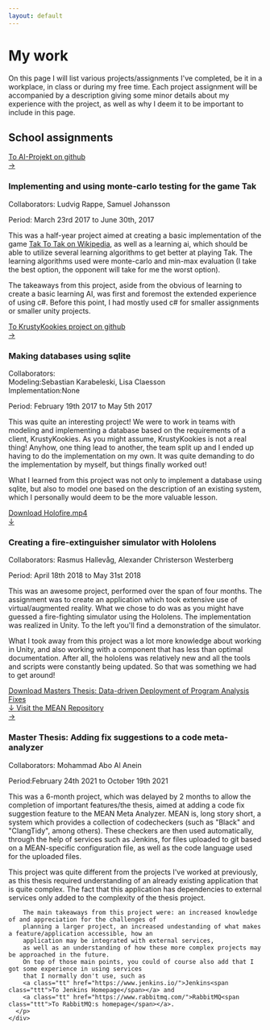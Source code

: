 ```yaml
---
layout: default
---
```

<h1>My work</h1>
<p>
  On this page I will list various projects/assignments I've completed, be it in a workplace, in class or during my free time.
  Each project assignment will be accompanied by a description giving some minor details about my experience with the project, 
  as well as why I deem it to be important to include in this page.
</p>
<h2>School assignments</h2>
<div class="container">
  <div class="row">
    <div class="col-3">
	  <a class="darkbtn" href="https://github.com/evilhunter93/EDAN70-AI-Projekt">To AI-Projekt on github<br>&rarr;</a>
	</div>
	<div class="col-9">
	  <h3>Implementing and using monte-carlo testing for the game Tak</h3>
	  <p>Collaborators: Ludvig Rappe, Samuel Johansson</p>
	  <p>Period: March 23rd 2017 to June 30th, 2017 </p>
	  <p>
	  This was a half-year project aimed at creating a basic implementation
	  of the game <a class="tt" href="https://en.wikipedia.org/wiki/Tak_(game)">Tak <span class="ttt">To Tak on Wikipedia</span></a>, as well as
	  a learning ai, which should be able to utilize several learning algorithms to get better at playing Tak.
	  The learning algorithms used were monte-carlo and min-max evaluation 
	  (I take the best option, the opponent will take for me the worst option).
	  </p>
	  <p>
	  The takeaways from this project, aside from the obvious of learning to create a basic learning AI, was first and foremost
	  the extended experience of using c#. Before this point, I had mostly used c# for smaller assignments or smaller unity projects.
	  </p>
	</div>
  </div>
  <div class="row">
	<div class="col-3">
	  <a class="darkbtn" href="https://github.com/evilhunter93/MyEDA216">To KrustyKookies project on github<br>&rarr;</a>
	</div>
	<div class="col-9">
	  <h3>Making databases using sqlite</h3>
	  <p>Collaborators:<br>Modeling:Sebastian Karabeleski, Lisa Claesson<br>Implementation:None</p>
	  <p>Period: February 19th 2017 to May 5th 2017</p>
	  <p>
	    This was quite an interesting project! 
		We were to work in teams with modeling and implementing a database based on the requirements of a client, KrustyKookies. 
		As you might assume, KrustyKookies is not a real thing! 
		Anyhow, one thing lead to another, the team split up and I ended up having to do the implementation on my own. 
		It was quite demanding to do the implementation by myself, but things finally worked out!
      </p>
	  <p>
	  What I learned from this project was not only to implement a database using sqlite, but also to model one based
	  on the description of an existing system, which I personally would deem to be the more valuable lesson.
	  </p>
	</div>
  </div>
  <div class="row">
    <div class="col-3">
	  <a class="darkbtn" href="/assets/videos/HoloFire.mp4">Download Holofire.mp4<br>&darr;</a>
	</div>
	<div class="col-9">
	  <h3>Creating a fire-extinguisher simulator with Hololens</h3>
	  <p>Collaborators: Rasmus Hallevåg, Alexander Christerson Westerberg</p>
	  <p>Period: April 18th 2018 to May 31st 2018</p>
	  <p>This was an awesome project, performed over the span of four months. The assignment was to create an application
	  which took extensive use of virtual/augmented reality. What we chose to do was as you might have guessed a fire-fighting simulator
	  using the Hololens. The implementation was realized in Unity. To the left you'll find a demonstration of the simulator.</p>
	  <p>
	  What I took away from this project was a lot more knowledge about working in Unity, 
	  and also working with a component that has less than optimal documentation. 
	  After all, the hololens was relatively new and all the tools and scripts were constantly being updated. 
	  So that was something we had to get around!
	  </p>
	</div>
  </div>
  <div class="row">
	<div class="col-3">
	  <a class="darkbtn" href="/assets/documents/Data-driven Deployment of Program Analysis Fixes.pdf">
	    Download Masters Thesis: Data-driven Deployment of Program Analysis Fixes<br>&darr;
	  </a>
	  <a class="darkbtn" href="https://gitlab.com/lund-university/mean">Visit the MEAN Repository<br>&rarr;</a>
	</div>
	<div class="col-9">
	  <h3>Master Thesis: Adding fix suggestions to a code meta-analyzer</h3>
	  <p>Collaborators: Mohammad Abo Al Anein</p>
	  <p>Period:February 24th 2021 to October 19th 2021</p>
	  <p>
	    This was a 6-month project, 
		which was delayed by 2 months to allow the completion of important features/the thesis, 
		aimed at adding a code fix suggestion feature to the MEAN Meta Analyzer. 
		MEAN is, long story short, a system which provides a collection of codecheckers 
		(such as "Black" and "ClangTidy", among others). These checkers are then used automatically, 
		through the help of services such as Jenkins, 
		for files uploaded to git based on a MEAN-specific configuration file, 
		as well as the code language used for the uploaded files.
	  </p>
	  <p>
		This project was quite different from the projects I've worked at previously,
		as this thesis required understanding of an already existing application that is quite complex.
		The fact that this application has dependencies to external services only added to the complexity
		of the thesis project.
		
		The main takeaways from this project were: an increased knowledge of and appreciation for the challenges of
		planning a larger project, an increased undestanding of what makes a feature/application accessible, how an
		application may be integrated with external services,
		as well as an understanding of how these more complex projects may be approached in the future.
		On top of those main points, you could of course also add that I got some experience in using services
		that I normally don't use, such as 
		<a class="tt" href="https://www.jenkins.io/">Jenkins<span class="ttt">To Jenkins Homepage</span></a> and 
		<a class="tt" href="https://www.rabbitmq.com/">RabbitMQ<span class="ttt">To RabbitMQ:s homepage</span></a>.
	  </p>
	</div>
  </div>
</div>
